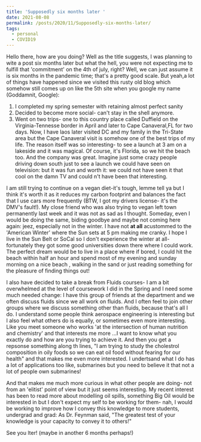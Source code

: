 ```yaml
---
title: 'Supposedly six months later '
date: 2021-08-08
permalink: /posts/2020/11/Supposedly-six-months-later/
tags:
  - personal
  - COVID19
---
```


Hello there, how are you doing? Well as the title suggests, I was planning to wite a post six months later but what the hell, you were not expecting me to fulfill that 'commitment' on the 4th of july, right? Well, we can just assume it is six months in the pandemic time; that's a pretty good scale. But yeah,a  lot of things have happened since we visited this rusty old blog which somehow still comes up on like the 5th site when you google my name (Goddamnit, Google):
1) I completed my spring semester with retaining almost perfect sanity
2) Decided to become more social- can't stay in the shell anymore.
3) Went on two trips- one to this country place called Duffield on the Virginia-Tennesse border in April and later to Cape Canaveral,FL for two days. Now, I have laos later visited DC and my family in the Tri-State area but the Cape Canaveral visit is somehow one of the best trips of my life. The reason itself was so interesting- to see a launch at 3 am on a lakeside and it was magical. Of course, it's Florida, so we hit the beach too. And the company was great. Imagine just some crazy people driving down south just to see a launch we could have seen on television: but it was fun and worth it: we could not have seen it that cool on the damn TV and could n't have been that interesting. 

I am still trying to continue on a vegan diet-it's tough, lemme tell ya but I think it's worth it as it reduces my carbon footprint and balances the fact that I use cars more frequently (BTW, I got my drivers license- it's the DMV's fault!). My close friend who was also trying to vegan left town permanently last week and it was not as sad as I thought. Someday, even I would be doing the same, biding goodbye and maybe not coming here again: jeez, especially not in the winter. I have not **at all** acustommed to the 'American Winter' where the Sun sets at 5 pm making me cranky. I hope I live in the Sun Belt or SoCal so I don't experience the winter at all- fortunately they got some good universities down there where I could work. The perfect dream would be to live in a place where if bored, I could hit the beach within half an hour and spend most of my evening and sunday morning on a nice beach , walking in the sand or just reading something for the pleasure of finding things out!

I also have decided to take a break from Fluids courses- I am a bit overwhelmed at the level of coursework I did in the Spring and I need some much needed change: I have this group of friends at the department and we often discuss fluids since we all work on fluids. And I often feel to join other groups where we discuss something other than fluids, because that's all I do. I understand some people think aerospace engineering is interesting but I also feel what others do is equally, or sometimes even more interesting. Like you meet someone  who works 'at the intersection of human nutrition and chemistry' and that interests me more ...I want to know what you exactly do and how are you trying to achieve it. And then you get a repsonse something along th lines, "I am trying to study the cholestrol composition in oily foods so we can eat oil food without fearing for our health" and that makes me even more interested. I undertsand what I do has a lot of applications too like, submarines but you need to believe it that not a lot of people own submarines! 

And that makes me much more curious in what other people are doing- not from an 'elitist' point of view but it just seems interesting. My recent interest has been to read more about modelling oil spills, something Big Oil would be interested in but I don't expect my self to be working for them- nah, I would be working to improve how I convey this knowledge to more students, undergrad and grad: As Dr. Feynman said, "The greatest test of your knowledge is your capacity to convey it to others!"

See you lter! (maybe in another 6 months perhaps!)
